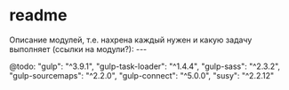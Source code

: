 # readme

Описание модулей, т.е. нахрена каждый нужен и какую задачу выполняет (ссылки на модули?):
    ---

@todo:
    "gulp": "^3.9.1",
    "gulp-task-loader": "^1.4.4",
    "gulp-sass": "^2.3.2",
    "gulp-sourcemaps": "^2.2.0",
    "gulp-connect": "^5.0.0",
    "susy": "^2.2.12"

